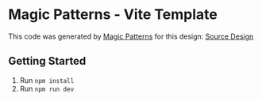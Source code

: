 # Magic Patterns - Vite Template

This code was generated by [Magic Patterns](https://magicpatterns.com) for this design: [Source Design](https://www.magicpatterns.com/c/svjkvjbs62qjmezt2l1tza)

## Getting Started

1. Run `npm install`
2. Run `npm run dev`
